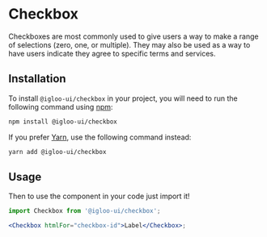# Checkbox

Checkboxes are most commonly used to give users a way to make a range of selections (zero, one, or multiple). They may also be used as a way to have users indicate they agree to specific terms and services.

<ReferenceLinks />

## Installation

To install `@igloo-ui/checkbox` in your project, you will need to run the following command using [npm](https://www.npmjs.com/):

```bash
npm install @igloo-ui/checkbox
```

If you prefer [Yarn](https://classic.yarnpkg.com/en/), use the following command instead:

```bash
yarn add @igloo-ui/checkbox
```

## Usage

Then to use the component in your code just import it!

```jsx
import Checkbox from '@igloo-ui/checkbox';

<Checkbox htmlFor="checkbox-id">Label</Checkbox>;
```
